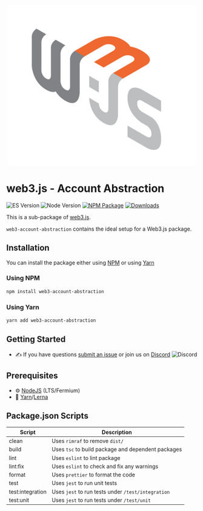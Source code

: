<p align="center">
  <img src="assets/logo/web3js.jpg" width="500" alt="web3.js" />
</p>

# web3.js - Account Abstraction

![ES Version](https://img.shields.io/badge/ES-2020-yellow)
![Node Version](https://img.shields.io/badge/node-14.x-green)
[![NPM Package][npm-image]][npm-url]
[![Downloads][downloads-image]][npm-url]

This is a sub-package of [web3.js][repo].

`web3-account-abstraction` contains the ideal setup for a Web3.js package.

## Installation

You can install the package either using [NPM](https://www.npmjs.com/package/web3-account-abstraction) or using [Yarn](https://yarnpkg.com/package/web3-account-abstraction)

### Using NPM

```bash
npm install web3-account-abstraction
```

### Using Yarn

```bash
yarn add web3-account-abstraction
```

## Getting Started

-   :writing_hand: If you have questions [submit an issue](https://github.com/ChainSafe/web3.js/issues/new) or join us on [Discord](https://discord.gg/yjyvFRP)
    ![Discord](https://img.shields.io/discord/593655374469660673.svg?label=Discord&logo=discord)

## Prerequisites

-   :gear: [NodeJS](https://nodejs.org/) (LTS/Fermium)
-   :toolbox: [Yarn](https://yarnpkg.com/)/[Lerna](https://lerna.js.org/)

## Package.json Scripts

| Script           | Description                                        |
| ---------------- | -------------------------------------------------- |
| clean            | Uses `rimraf` to remove `dist/`                    |
| build            | Uses `tsc` to build package and dependent packages |
| lint             | Uses `eslint` to lint package                      |
| lint:fix         | Uses `eslint` to check and fix any warnings        |
| format           | Uses `prettier` to format the code                 |
| test             | Uses `jest` to run unit tests                      |
| test:integration | Uses `jest` to run tests under `/test/integration` |
| test:unit        | Uses `jest` to run tests under `/test/unit`        |

[docs]: https://docs.web3js.org/
[repo]: https://github.com/web3/web3.js/tree/4.x/packages/web3-account-abstraction
[npm-image]: https://img.shields.io/github/package-json/v/web3/web3.js/4.x?filename=tools%2Fweb3-account-abstraction%2Fpackage.json
[npm-url]: https://npmjs.org/package/web3-account-abstraction
[downloads-image]: https://img.shields.io/npm/dm/web3-account-abstraction?label=npm%20downloads
